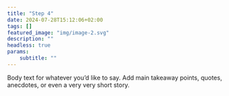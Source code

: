 ```yaml
---
title: "Step 4"
date: 2024-07-28T15:12:06+02:00
tags: []
featured_image: "img/image-2.svg"
description: ""
headless: true
params:
    subtitle: ""
---
```


Body text for whatever you’d like to say. Add main takeaway points, quotes, anecdotes, or even a very very short story. 
